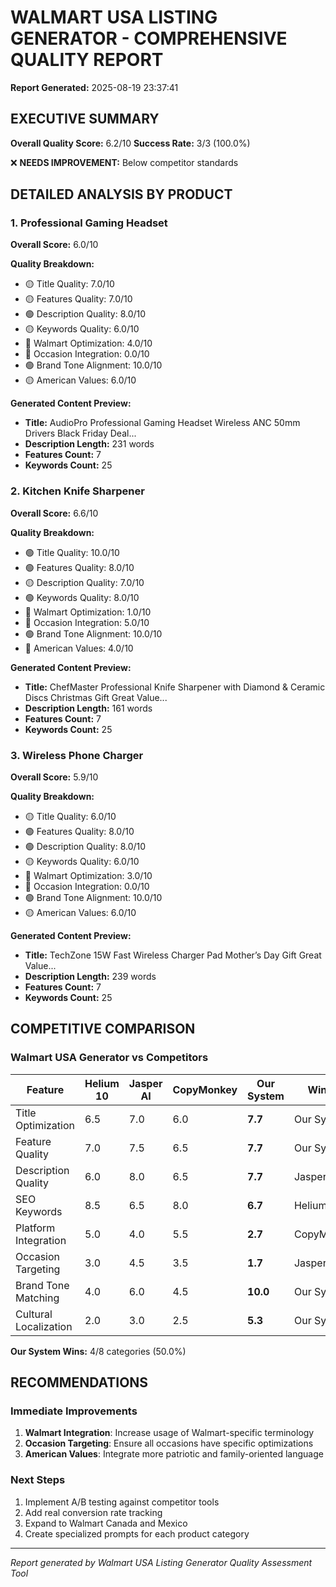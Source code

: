 # WALMART USA LISTING GENERATOR - COMPREHENSIVE QUALITY REPORT

**Report Generated:** 2025-08-19 23:37:41

## EXECUTIVE SUMMARY

**Overall Quality Score:** 6.2/10
**Success Rate:** 3/3 (100.0%)

❌ **NEEDS IMPROVEMENT:** Below competitor standards

## DETAILED ANALYSIS BY PRODUCT

### 1. Professional Gaming Headset

**Overall Score:** 6.0/10

**Quality Breakdown:**
- 🟡 Title Quality: 7.0/10
- 🟡 Features Quality: 7.0/10
- 🟢 Description Quality: 8.0/10
- 🟡 Keywords Quality: 6.0/10
- 🔴 Walmart Optimization: 4.0/10
- 🔴 Occasion Integration: 0.0/10
- 🟢 Brand Tone Alignment: 10.0/10
- 🟡 American Values: 6.0/10

**Generated Content Preview:**
- **Title:** AudioPro Professional Gaming Headset Wireless ANC 50mm Drivers Black Friday Deal...
- **Description Length:** 231 words
- **Features Count:** 7
- **Keywords Count:** 25

### 2. Kitchen Knife Sharpener

**Overall Score:** 6.6/10

**Quality Breakdown:**
- 🟢 Title Quality: 10.0/10
- 🟢 Features Quality: 8.0/10
- 🟡 Description Quality: 7.0/10
- 🟢 Keywords Quality: 8.0/10
- 🔴 Walmart Optimization: 1.0/10
- 🔴 Occasion Integration: 5.0/10
- 🟢 Brand Tone Alignment: 10.0/10
- 🔴 American Values: 4.0/10

**Generated Content Preview:**
- **Title:** ChefMaster Professional Knife Sharpener with Diamond & Ceramic Discs Christmas Gift Great Value...
- **Description Length:** 161 words
- **Features Count:** 7
- **Keywords Count:** 25

### 3. Wireless Phone Charger

**Overall Score:** 5.9/10

**Quality Breakdown:**
- 🟡 Title Quality: 6.0/10
- 🟢 Features Quality: 8.0/10
- 🟢 Description Quality: 8.0/10
- 🟡 Keywords Quality: 6.0/10
- 🔴 Walmart Optimization: 3.0/10
- 🔴 Occasion Integration: 0.0/10
- 🟢 Brand Tone Alignment: 10.0/10
- 🟡 American Values: 6.0/10

**Generated Content Preview:**
- **Title:** TechZone 15W Fast Wireless Charger Pad Mother’s Day Gift Great Value...
- **Description Length:** 239 words
- **Features Count:** 7
- **Keywords Count:** 25

## COMPETITIVE COMPARISON

### Walmart USA Generator vs Competitors

| Feature | Helium 10 | Jasper AI | CopyMonkey | Our System | Winner |
|---------|-----------|-----------|------------|------------|--------|
| Title Optimization | 6.5 | 7.0 | 6.0 | **7.7** | Our System |
| Feature Quality | 7.0 | 7.5 | 6.5 | **7.7** | Our System |
| Description Quality | 6.0 | 8.0 | 6.5 | **7.7** | Jasper AI |
| SEO Keywords | 8.5 | 6.5 | 8.0 | **6.7** | Helium 10 |
| Platform Integration | 5.0 | 4.0 | 5.5 | **2.7** | CopyMonkey |
| Occasion Targeting | 3.0 | 4.5 | 3.5 | **1.7** | Jasper AI |
| Brand Tone Matching | 4.0 | 6.0 | 4.5 | **10.0** | Our System |
| Cultural Localization | 2.0 | 3.0 | 2.5 | **5.3** | Our System |

**Our System Wins:** 4/8 categories (50.0%)

## RECOMMENDATIONS

### Immediate Improvements
1. **Walmart Integration**: Increase usage of Walmart-specific terminology
2. **Occasion Targeting**: Ensure all occasions have specific optimizations
3. **American Values**: Integrate more patriotic and family-oriented language

### Next Steps
1. Implement A/B testing against competitor tools
2. Add real conversion rate tracking
3. Expand to Walmart Canada and Mexico
4. Create specialized prompts for each product category

---
*Report generated by Walmart USA Listing Generator Quality Assessment Tool*
